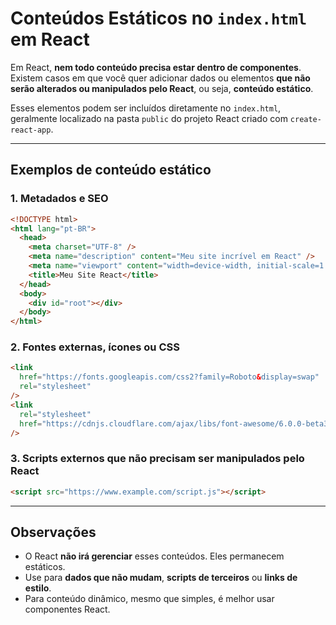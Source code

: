 
# Conteúdos Estáticos no `index.html` em React

Em React, **nem todo conteúdo precisa estar dentro de componentes**. Existem casos em que você quer adicionar dados ou elementos **que não serão alterados ou manipulados pelo React**, ou seja, **conteúdo estático**.

Esses elementos podem ser incluídos diretamente no `index.html`, geralmente localizado na pasta `public` do projeto React criado com `create-react-app`.

---

## Exemplos de conteúdo estático

### 1. Metadados e SEO

```html
<!DOCTYPE html>
<html lang="pt-BR">
  <head>
    <meta charset="UTF-8" />
    <meta name="description" content="Meu site incrível em React" />
    <meta name="viewport" content="width=device-width, initial-scale=1.0" />
    <title>Meu Site React</title>
  </head>
  <body>
    <div id="root"></div>
  </body>
</html>
```

### 2. Fontes externas, ícones ou CSS

```html
<link
  href="https://fonts.googleapis.com/css2?family=Roboto&display=swap"
  rel="stylesheet"
/>
<link
  rel="stylesheet"
  href="https://cdnjs.cloudflare.com/ajax/libs/font-awesome/6.0.0-beta3/css/all.min.css"
/>
```

### 3. Scripts externos que não precisam ser manipulados pelo React

```html
<script src="https://www.example.com/script.js"></script>
```

---

## Observações

- O React **não irá gerenciar** esses conteúdos. Eles permanecem estáticos.  
- Use para **dados que não mudam**, **scripts de terceiros** ou **links de estilo**.  
- Para conteúdo dinâmico, mesmo que simples, é melhor usar componentes React.
